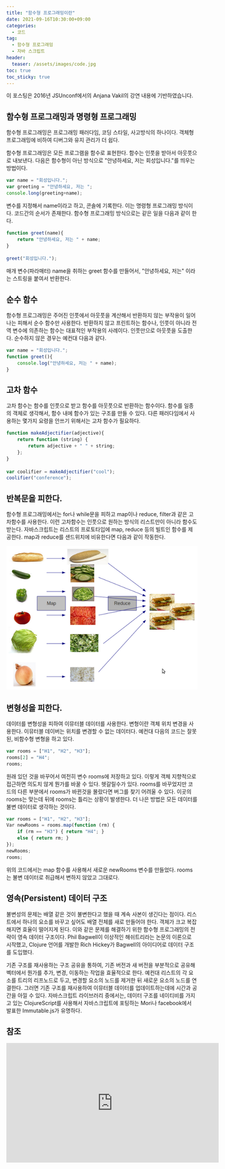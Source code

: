 ```yaml
---
title: "함수형 프로그래밍이란"
date: 2021-09-16T10:30:00+09:00
categories:
  - 코드
tag:
  - 함수형 프로그래밍
  - 자바 스크립트
header:
  teaser: /assets/images/code.jpg
toc: true
toc_sticky: true
---
```

이 포스팅은 2016년 JSUnconf에서의 Anjana Vakil의 강연 내용에 기반하였습니다.

## 함수형 프로그래밍과 명령형 프로그래밍
함수형 프로그래밍은 프로그래밍 패러다임, 코딩 스타일, 사고방식의 하나이다. 객체형 프로그래밍에 비하여 디버그와 유지 관리가 더 쉽다. 

함수형 프로그래밍은 모든 프로그램을 함수로 표현한다. 함수는 인풋을 받아서 아웃풋으로 내보낸다. 다음은 함수형이 아닌 방식으로 "안녕하세요, 저는 회성입니다."를 띄우는 방법이다.

```javascript
var name = "회성입니다.";
var greeting = "안녕하세요, 저는 ";
console.long(greeting+name);
```

변수를 지정해서 name이라고 하고, 콘솔에 기록한다. 이는 명령형 프로그래밍 방식이다. 코드간의 순서가 존재한다. 함수형 프로그래밍 방식으로는 같은 일을 다음과 같이 한다. 

```javascript
function greet(name){
    return "안녕하세요, 저는 " + name;
}

greet("회성입니다.");
```

매개 변수(파라매터) name을 취하는 greet 함수를 만들어서, "안녕하세요, 저는" 이라는 스트링을 붙여서 반환한다. 

## 순수 함수
함수형 프로그래밍은 주어진 인풋에서 아웃풋을 계산해서 반환하지 않는 부작용이 일어나는 피해서 순수 함수만 사용한다. 반환하지 않고 프린트하는 함수나, 인풋이 아니라 전역 변수에 의존하는 함수는 대표적인 부작용의 사례이다. 인풋만으로 아웃풋을 도출한다. 순수하지 않은 경우는 예컨대 다음과 같다.

```javascript
var name = "회성입니다.";
function greet(){
    console.log("안녕하세요, 저는 " + name);
}
```

## 고차 함수
고차 함수는 함수를 인풋으로 받고 함수를 아웃풋으로 반환하는 함수이다. 함수를 일종의 객체로 생각해서, 함수 내에 함수가 있는 구조를 만들 수 있다. 다른 패러다임에서 사용하는 몇가지 요령을 안쓰기 위해서는 고차 함수가 필요하다. 

```javascript
function makeAdjectifier(adjective){
    return function (string) {
        return adjective + " " + string;
    };
}

var coolifier = makeAdjectifier("cool");
coolifier("conference");
```

## 반복문을 피한다.
함수형 프로그래밍에서는 for나 while문을 피하고 map이나 reduce, filter과 같은 고차함수를 사용한다. 이런 고차함수는 인풋으로 원하는 방식의 리스트만이 아니라 함수도 받는다. 자바스크립트는 리스트의 프로토타입에 map, reduce 등의 빌트인 함수를 제공한다. map과 reduce를 샌드위치에 비유한다면 다음과 같이 작동한다.

![map-reduce-sandwich](/assets/images/map-reduce-sandwich.png)

## 변형성을 피한다.
데이터를 변형성을 피하여 이뮤터블 데이터를 사용한다. 변형이란 객체 위치 변경을 사용한다. 이뮤터블 데이버는 위치를 변경할 수 없는 데이터다. 예컨대 다음의 코드는 잘못된, 비함수형 변형을 하고 있다.

```javascript
var rooms = ["H1", "H2", "H3"];
rooms[2] = "H4";
rooms;
```
원래 있던 것을 바꾸어서 여전히 변수 rooms에 저장하고 있다. 이렇게 객체 지향적으로 접근하면 의도치 않게 뭔가를 바꿀 수 있다. 헷갈릴수가 있다. rooms를 바꾸었지만 코드의 다른 부분에서 rooms가 바뀐것을 몰랐다면 버그를 찾기 어려울 수 있다. 이곳의 rooms는 맞는데 뒤에 rooms는 틀리는 상황이 발생한다. 더 나은 방법은 모든 데이터를 불변 데이터로 생각하는 것이다.

```javascript
var rooms = ["H1", "H2", "H3"];
Var newRooms = rooms.map(function (rm) {
    if (rm == "H3") { return "H4"; }
    else { return rm; }
});
newRooms; 
rooms;
```
위의 코드에서는 map 함수를 사용해서 새로운 newRooms 변수를 만들었다. rooms는 불변 데이터로 취급해서 변하지 않았고 그대로다. 

## 영속(Persistent) 데이터 구조
불변성의 문제는 배열 같은 것이 불변한다고 했을 때 계속 사본이 생긴다는 점이다. 리스트에서 하나의 요소를 바꾸고 싶어도 배열 전체를 새로 만들어야 한다. 객체가 크고 복잡해지면 효율이 떨어지게 된다. 이와 같은 문제를 해결하기 위한 함수형 프로그래밍의 전략이 영속 데이터 구조이다. Phil Bagwell이 이상적인 해쉬트리라는 논문의 이론으로 시작했고, Clojure 언어를 개발한 Rich Hickey가 Bagwell의 아이디어로 데이터 구조를 도입했다. 

기존 구조를 재사용하는 구조 공유을 통하여, 기존 버전과 새 버전을 부분적으로 공유해 벡터에서 뭔가를 추가, 변경, 이동하는 작업을 효율적으로 한다. 예컨대 리스트의 각 요소를 트리의 리프노드로 두고, 변경할 요소의 노드를 제거한 뒤 새로운 요소의 노드를 연결한다. 그러면 기존 구조를 재사용하여 이뮤터블 데이터를 업데이트하는데에 시간과 공간을 아낄 수 있다. 자바스크립트 라이브러리 중에서는, 데이터 구조를 네이티비를 가지고 있는 ClojureScript를 사용해서 자바스크립트에 포팅하는 Mori나 facebook에서 발표한 Immutable.js가 유명하다.

## 참조
<iframe width="560" height="315" src="https://www.youtube.com/embed/e-5obm1G_FY" title="YouTube video player" frameborder="0" allow="accelerometer; autoplay; clipboard-write; encrypted-media; gyroscope; picture-in-picture" allowfullscreen></iframe>